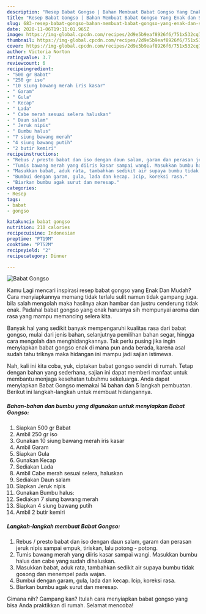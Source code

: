 ```yaml
---
description: "Resep Babat Gongso | Bahan Membuat Babat Gongso Yang Enak dan Simpel"
title: "Resep Babat Gongso | Bahan Membuat Babat Gongso Yang Enak dan Simpel"
slug: 683-resep-babat-gongso-bahan-membuat-babat-gongso-yang-enak-dan-simpel
date: 2020-11-06T19:11:01.965Z
image: https://img-global.cpcdn.com/recipes/2d9e5b9eaf8926f6/751x532cq70/babat-gongso-foto-resep-utama.jpg
thumbnail: https://img-global.cpcdn.com/recipes/2d9e5b9eaf8926f6/751x532cq70/babat-gongso-foto-resep-utama.jpg
cover: https://img-global.cpcdn.com/recipes/2d9e5b9eaf8926f6/751x532cq70/babat-gongso-foto-resep-utama.jpg
author: Victoria Norton
ratingvalue: 3.7
reviewcount: 6
recipeingredient:
- "500 gr Babat"
- "250 gr iso"
- "10 siung bawang merah iris kasar"
- " Garam"
- " Gula"
- " Kecap"
- " Lada"
- " Cabe merah sesuai selera haluskan"
- " Daun salam"
- " Jeruk nipis"
- " Bumbu halus"
- "7 siung bawang merah"
- "4 siung bawang putih"
- "2 butir kemiri"
recipeinstructions:
- "Rebus / presto babat dan iso dengan daun salam, garam dan perasan jeruk nipis sampai empuk, tiriskan, lalu potong - potong."
- "Tumis bawang merah yang diiris kasar sampai wangi. Masukkan bumbu halus dan cabe yang sudah dihaluskan."
- "Masukkan babat, aduk rata, tambahkan sedikit air supaya bumbu tidak gosong dan menempel pada wajan."
- "Bumbui dengan garam, gula, lada dan kecap. Icip, koreksi rasa."
- "Biarkan bumbu agak surut dan meresap."
categories:
- Resep
tags:
- babat
- gongso

katakunci: babat gongso 
nutrition: 210 calories
recipecuisine: Indonesian
preptime: "PT19M"
cooktime: "PT52M"
recipeyield: "2"
recipecategory: Dinner

---
```



![Babat Gongso](https://img-global.cpcdn.com/recipes/2d9e5b9eaf8926f6/751x532cq70/babat-gongso-foto-resep-utama.jpg)

Kamu Lagi mencari inspirasi resep babat gongso yang Enak Dan Mudah? Cara menyiapkannya memang tidak terlalu sulit namun tidak gampang juga. bila salah mengolah maka hasilnya akan hambar dan justru cenderung tidak enak. Padahal babat gongso yang enak harusnya sih mempunyai aroma dan rasa yang mampu memancing selera kita.

Banyak hal yang sedikit banyak mempengaruhi kualitas rasa dari babat gongso, mulai dari jenis bahan, selanjutnya pemilihan bahan segar, hingga cara mengolah dan menghidangkannya. Tak perlu pusing jika ingin menyiapkan babat gongso enak di mana pun anda berada, karena asal sudah tahu triknya maka hidangan ini mampu jadi sajian istimewa.




Nah, kali ini kita coba, yuk, ciptakan babat gongso sendiri di rumah. Tetap dengan bahan yang sederhana, sajian ini dapat memberi manfaat untuk membantu menjaga kesehatan tubuhmu sekeluarga. Anda dapat menyiapkan Babat Gongso memakai 14 bahan dan 5 langkah pembuatan. Berikut ini langkah-langkah untuk membuat hidangannya.

<!--inarticleads1-->

##### Bahan-bahan dan bumbu yang digunakan untuk menyiapkan Babat Gongso:

1. Siapkan 500 gr Babat
1. Ambil 250 gr iso
1. Gunakan 10 siung bawang merah iris kasar
1. Ambil  Garam
1. Siapkan  Gula
1. Gunakan  Kecap
1. Sediakan  Lada
1. Ambil  Cabe merah sesuai selera, haluskan
1. Sediakan  Daun salam
1. Siapkan  Jeruk nipis
1. Gunakan  Bumbu halus:
1. Sediakan 7 siung bawang merah
1. Siapkan 4 siung bawang putih
1. Ambil 2 butir kemiri




<!--inarticleads2-->

##### Langkah-langkah membuat Babat Gongso:

1. Rebus / presto babat dan iso dengan daun salam, garam dan perasan jeruk nipis sampai empuk, tiriskan, lalu potong - potong.
1. Tumis bawang merah yang diiris kasar sampai wangi. Masukkan bumbu halus dan cabe yang sudah dihaluskan.
1. Masukkan babat, aduk rata, tambahkan sedikit air supaya bumbu tidak gosong dan menempel pada wajan.
1. Bumbui dengan garam, gula, lada dan kecap. Icip, koreksi rasa.
1. Biarkan bumbu agak surut dan meresap.




Gimana nih? Gampang kan? Itulah cara menyiapkan babat gongso yang bisa Anda praktikkan di rumah. Selamat mencoba!

